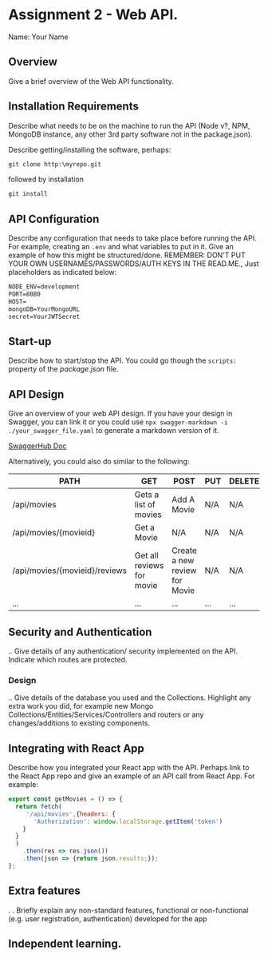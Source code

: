 # Assignment 2 - Web API.

Name: Your Name

## Overview

Give a brief overview of the Web API functionality.

## Installation Requirements

Describe what needs to be on the machine to run the API (Node v?, NPM, MongoDB instance, any other 3rd party software not in the package.json). 


Describe getting/installing the software, perhaps:

```bat
git clone http:\myrepo.git
```

followed by installation

```bat
git install
```

## API Configuration
Describe any configuration that needs to take place before running the API. For example, creating an ``.env`` and what variables to put in it. Give an example of how this might be structured/done.
REMEMBER: DON'T PUT YOUR OWN USERNAMES/PASSWORDS/AUTH KEYS IN THE READ.ME., Just placeholders as indicated below:

```bat
NODE_ENV=development
PORT=8080
HOST=
mongoDB=YourMongoURL
secret=YourJWTSecret
```

## Start-up
Describe how to start/stop the API. You could go though the ``scripts:`` property of the *package.json* file.

## API Design
Give an overview of your web API design. If you have your design in Swagger, you can link it or you could use ``npx swagger-markdown -i ./your_swagger_file.yaml`` to generate a markdown version of it. 

[SwaggerHub Doc](https://app.swaggerhub.com/apis-docs/fxwalsh/MovieeAPI/1.0)

Alternatively, you could also do similar to the following: 

| PATH                          | GET                       | POST                          | PUT  | DELETE |
| ----------------------------- | ------------------------- | ----------------------------- | ---- | ------ |
| /api/movies                   | Gets a list of movies     | Add A Movie                   | N/A  | N/A    |
| /api/movies/{movieid}         | Get a Movie               | N/A                           | N/A  | N/A    |
| /api/movies/{movieid}/reviews | Get all reviews for movie | Create a new review for Movie | N/A  | N/A    |
| ...                           | ...                       | ...                           | ...  | ...    |

## Security and Authentication

.. Give details of any authentication/ security implemented on the API. Indicate which routes are protected.

### Design

.. Give details of the database you used and the Collections. Highlight any extra work you did, for example new Mongo Collections/Entities/Services/Controllers and routers or any changes/additions to existing components.


## Integrating with React App

Describe how you integrated your React app with the API. Perhaps link to the React App repo and give an example of an API call from React App. For example: 

~~~Javascript
export const getMovies = () => {
  return fetch(
     '/api/movies',{headers: {
       'Authorization': window.localStorage.getItem('token')
    }
  }
  )
    .then(res => res.json())
    .then(json => {return json.results;});
};

~~~

## Extra features

. . Briefly explain any non-standard features, functional or non-functional (e.g. user registration, authentication) developed for the app  

## Independent learning.
